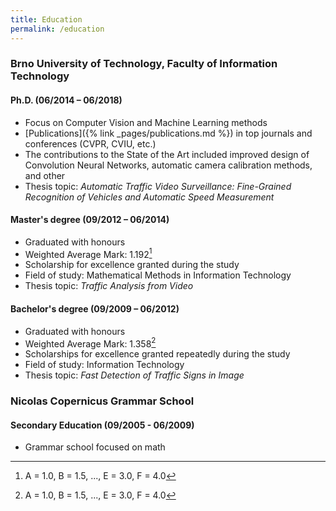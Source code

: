 ```yaml
---
title: Education
permalink: /education
---
```

### Brno University of Technology, Faculty of Information Technology
#### Ph.D. <span class="time-span">(06/2014 – 06/2018)</span>
 - Focus on Computer Vision and Machine Learning methods 
 - [Publications]({% link _pages/publications.md %}) in top journals and conferences (CVPR, CVIU, etc.)
 - The contributions to the State of the Art included improved design of Convolution Neural Networks, automatic camera calibration methods, and other
 - Thesis topic: *Automatic Traffic Video Surveillance: Fine-Grained Recognition of Vehicles and Automatic Speed Measurement*
 
#### Master's degree <span class="time-span">(09/2012 – 06/2014)</span>
 - Graduated with honours
 - Weighted Average Mark: 1.192[^1]
 - Scholarship for excellence granted during the study
 - Field of study: Mathematical Methods in Information Technology 
 - Thesis topic: *Traffic Analysis from Video*
  
#### Bachelor's degree <span class="time-span">(09/2009 – 06/2012)</span>
 - Graduated with honours
 - Weighted Average Mark: 1.358[^1]
 - Scholarships for excellence granted repeatedly during the study 
 - Field of study: Information Technology
 - Thesis topic: *Fast Detection of Traffic Signs in Image*

### Nicolas Copernicus Grammar School
#### Secondary Education <span class="time-span">(09/2005 - 06/2009)</span>
 - Grammar school focused on math
 
 [^1]: A = 1.0, B = 1.5, ..., E = 3.0, F = 4.0

